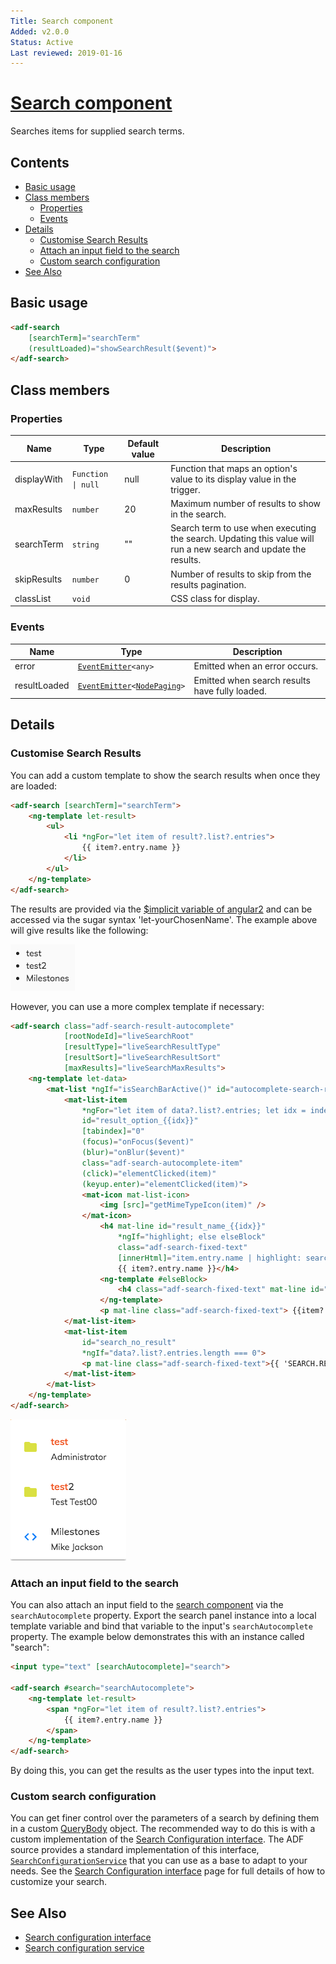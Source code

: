 ```yaml
---
Title: Search component
Added: v2.0.0
Status: Active
Last reviewed: 2019-01-16
---
```


# [Search component](../../../lib/content-services/src/lib/search/components/search.component.ts "Defined in search.component.ts")

Searches items for supplied search terms.

## Contents

*   [Basic usage](#basic-usage)
*   [Class members](#class-members)
    *   [Properties](#properties)
    *   [Events](#events)
*   [Details](#details)
    *   [Customise Search Results](#customise-search-results)
    *   [Attach an input field to the search](#attach-an-input-field-to-the-search)
    *   [Custom search configuration](#custom-search-configuration)
*   [See Also](#see-also)

## Basic usage

```html
<adf-search 
    [searchTerm]="searchTerm"
    (resultLoaded)="showSearchResult($event)">
</adf-search>
```

## Class members

### Properties

| Name | Type | Default value | Description |
| --- | --- | --- | --- |
| displayWith | `Function \| null` | null | Function that maps an option's value to its display value in the trigger. |
| maxResults | `number` | 20 | Maximum number of results to show in the search. |
| searchTerm | `string` | "" | Search term to use when executing the search. Updating this value will run a new search and update the results. |
| skipResults | `number` | 0 | Number of results to skip from the results pagination. |
| classList | `void` |  | CSS class for display. |

### Events

| Name | Type | Description |
| --- | --- | --- |
| error | [`EventEmitter`](https://angular.io/api/core/EventEmitter)`<any>` | Emitted when an error occurs. |
| resultLoaded | [`EventEmitter`](https://angular.io/api/core/EventEmitter)`<`[`NodePaging`](https://github.com/Alfresco/alfresco-js-api/blob/develop/src/api/content-rest-api/docs/NodePaging.md)`>` | Emitted when search results have fully loaded. |

## Details

### Customise Search Results

You can add a custom template to show the search results when once they are loaded:

<!-- {% raw %} -->

```html
<adf-search [searchTerm]="searchTerm">
    <ng-template let-result>
        <ul>
            <li *ngFor="let item of result?.list?.entries">
                {{ item?.entry.name }}
            </li>
        </ul>
    </ng-template>
</adf-search>
```

<!-- {% endraw %} -->

The results are provided via the [$implicit variable of angular2](https://angular.io/api/common/NgTemplateOutlet) and can be accessed via the sugar syntax 'let-yourChosenName'. The example above will give results like the following:

![adf-search-control](../../docassets/images/search-component-simple-template.png)

However, you can use a more complex template if necessary:

<!-- {% raw %} -->

```html
<adf-search class="adf-search-result-autocomplete"
            [rootNodeId]="liveSearchRoot"
            [resultType]="liveSearchResultType"
            [resultSort]="liveSearchResultSort"
            [maxResults]="liveSearchMaxResults">
    <ng-template let-data>
        <mat-list *ngIf="isSearchBarActive()" id="autocomplete-search-result-list">
            <mat-list-item
                *ngFor="let item of data?.list?.entries; let idx = index"
                id="result_option_{{idx}}"
                [tabindex]="0"
                (focus)="onFocus($event)"
                (blur)="onBlur($event)"
                class="adf-search-autocomplete-item"
                (click)="elementClicked(item)"
                (keyup.enter)="elementClicked(item)">
                <mat-icon mat-list-icon>
                    <img [src]="getMimeTypeIcon(item)" />
                </mat-icon>
                    <h4 mat-line id="result_name_{{idx}}"
                        *ngIf="highlight; else elseBlock"
                        class="adf-search-fixed-text"
                        [innerHtml]="item.entry.name | highlight: searchTerm">
                        {{ item?.entry.name }}</h4>
                    <ng-template #elseBlock>
                        <h4 class="adf-search-fixed-text" mat-line id="result_name_{{idx}}" [innerHtml]="item.entry.name"></h4>
                    </ng-template>
                    <p mat-line class="adf-search-fixed-text"> {{item?.entry.createdByUser.displayName}} </p>
            </mat-list-item>
            <mat-list-item
                id="search_no_result"
                *ngIf="data?.list?.entries.length === 0">
                <p mat-line class="adf-search-fixed-text">{{ 'SEARCH.RESULTS.NONE' | translate:{searchTerm: searchTerm} }}</p>
            </mat-list-item>
        </mat-list>
    </ng-template>
</adf-search>
```

<!-- {% endraw %} -->

![adf-search-control](../../docassets/images/search-component-complex-template.png)

### Attach an input field to the search

You can also attach an input field to the [search component](search.component.md) via the `searchAutocomplete` property.
Export the search panel instance into a local template variable and bind that variable to the
input's `searchAutocomplete` property. The example below demonstrates this with an
instance called "search":

<!-- {% raw %} -->

```html
<input type="text" [searchAutocomplete]="search">

<adf-search #search="searchAutocomplete">
    <ng-template let-result>
        <span *ngFor="let item of result?.list?.entries">
            {{ item?.entry.name }}
        </span>
    </ng-template>
</adf-search>        
```

<!-- {% endraw %} -->

By doing this, you can get the results as the user types into the input text.

### Custom search configuration

You can get finer control over the parameters of a search by defining them in a custom
[QueryBody](https://github.com/Alfresco/alfresco-js-api/blob/1.6.0/src/alfresco-search-rest-api/docs/QueryBody.md)
object. The recommended way to do this is with a custom implementation of the
[Search Configuration interface](../../core/interfaces/search-configuration.interface.md). The ADF source provides a standard implementation of this
interface, [`SearchConfigurationService`](../../core/services/search-configuration.service.md) that you can use as a base to adapt to your needs. See the
[Search Configuration interface](../../core/interfaces/search-configuration.interface.md) page for full details of how to
customize your search.

## See Also

*   [Search configuration interface](../../core/interfaces/search-configuration.interface.md)
*   [Search configuration service](../../core/services/search-configuration.service.md)
